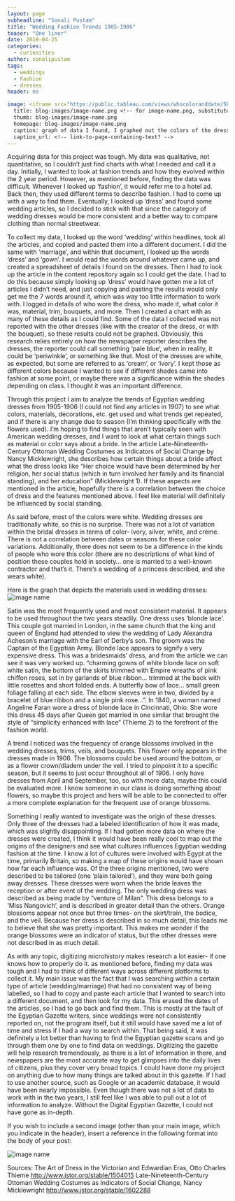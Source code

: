 ```yaml
---
layout: page
subheadline: "Sonali Pustam"
title: "Wedding Fashion Trends 1905-1906"
teaser: "One liner"
date: 2018-04-25
categories:
  - curiosities
author: sonalipustam
tags:
  - weddings
  - Fashion
  - dresses
header: no

image: <iframe src="https://public.tableau.com/views/whocoloranddate/Sheet1?:showVizHome=no&:embed=true" align="center" width="90%" height="500"/>
  title: blog-images/image-name.png <!-- for image-name.png, substitute name you've given your image file -->
  thumb: blog-images/image-name.png
  homepage: blog-images/image-name.png
  caption: graph of data I found, I graphed out the colors of the dresses along with the season and what role the wearer of the dress played in the wedding (bride, bridesmaid, etc.) <!-- info about the image, such as date of issue -->
  caption_url: <!-- link-to-page-containing-text? -->
---
```


Acquiring data for this project was tough. My data was qualitative, not quantitative, so I couldn’t just find charts with what I needed and call it a day. Initially, I wanted to look at fashion trends and how they evolved within the 2 year period. However, as mentioned before, finding the data was difficult. Whenever I looked up ‘fashion’, it would refer me to a hotel ad. Back then, they used different terms to describe fashion. I had to come up with a way to find them. Eventually, I looked up ‘dress’ and found some wedding articles, so I decided to stick with that since the category of wedding dresses would be more consistent and a better way to compare clothing than normal streetwear.

To collect my data, I looked up the word ‘wedding’ within headlines, took all the articles, and copied and pasted them into a different document. I did the same with ‘marriage’, and within that document, I looked up the words ‘dress’ and ‘gown’. I would read the words around whatever came up, and created a spreadsheet of details I found on the dresses. Then I had to look up the article in the content repository again so I could get the date. I had to do this because simply looking up ‘dress’ would have gotten me a lot of articles I didn’t need, and just copying and pasting the results would only get me the 7 words around it, which was way too little information to work with. I logged in details of who wore the dress, who made it, what color it was, material, trim, bouquets, and more. Then I created a chart with as many of these details as I could find. Some of the data I collected was not reported with the other dresses (like with the creator of the dress, or with the bouquet), so these results could not be graphed. Obviously, this research relies entirely on how the newspaper reporter describes the dresses, the reporter could call something ‘pale blue’, when in reality, it could be ‘periwinkle’, or something like that. Most of the dresses are white, as expected, but some are referred to as ‘cream’, or ‘ivory’. I kept those as different colors because I wanted to see if different shades came into fashion at some point, or maybe there was a significance within the shades depending on class. I thought it was an important difference.

Through this project I aim to analyze the trends of Egyptian wedding dresses from 1905-1906 (I could not find any articles in 1907) to see what colors, materials, decorations, etc. get used and what trends get repeated, and if there is any change due to season (I’m thinking specifically with the flowers used). I’m hoping to find things that aren’t typically seen with American wedding dresses, and I want to look at what certain things such as material or color says about a bride. In the article Late-Nineteenth-Century Ottoman Wedding Costumes as Indicators of Social Change by Nancy Micklewright, she describes how certain things about a bride affect what the dress looks like “Her choice would have been determined by her religion, her social status (which in turn involved her family and its financial standing), and her education” (Micklewright 1). If these aspects are mentioned in the article, hopefully there is a correlation between the choice of dress and the features mentioned above. I feel like material will definitely be influenced by social standing.

As said before, most of the colors were white. Wedding dresses are traditionally white, so this is no surprise. There was not a lot of variation within the bridal dresses in terms of color- ivory, silver, white, and crème. There is not a correlation between dates or seasons for these color variations. Additionally, there does not seem to be a difference in the kinds of people who wore this color (there are no descriptions of what kind of position these couples hold in society… one is married to a well-known contractor and that’s it. There’s a wedding of a princess described, and she wears white).

Here is the graph that depicts the materials used in wedding dresses: ![image name](https://github.com/dig-eg-gaz/dig-eg-gaz.github.io/blob/master/images/blog-images/image-name.png?raw=true)

Satin was the most frequently used and most consistent material. It appears to be used throughout the two years steadily. One dress uses ‘blonde lace’. This couple got married in London, in the same church that the king and queen of England had attended to view the wedding of Lady Alexandra Acheson’s marriage with the Earl of Derby’s son. The groom was the Captain of the Egyptian Army. Blonde lace appears to signify a very expensive dress. This was a bridesmaids’ dress, and from the article we can see it was very worked up. “charming gowns of white blonde lace on soft white satin, the bottom of the skirts trimmed with Empire wreaths of pink chiffon roses, set in by garlands of blue ribbon… trimmed at the back with little rosettes and short folded ends. A butterfly bow of lace…                         small green foliage falling at each side. The elbow sleeves were in two, divided by a bracelet of blue ribbon and a single pink rose…”. In 1840, a woman named Angeline Faran wore a dress of blonde lace in Cincinnati, Ohio. She wore this dress 45 days after Queen got married in one similar that brought the style of “simplicity enhanced with lace” (Thieme 2) to the forefront of the fashion world.

A trend I noticed was the frequency of orange blossoms involved in the wedding dresses, trims, veils, and bouquets. This flower only appears in the dresses made in 1906. The blossoms could be used around the bottom, or as a flower crown/diadem under the veil. I tried to pinpoint it to a specific season, but it seems to just occur throughout all of 1906. I only have dresses from April and September, too, so with more data, maybe this could be evaluated more. I know someone in our class is doing something about flowers, so maybe this project and hers will be able to be connected to offer a more complete explanation for the frequent use of orange blossoms.

Something I really wanted to investigate was the origin of these dresses. Only three of the dresses had a labeled identification of how it was made, which was slightly disappointing. If I had gotten more data on where the dresses were created, I think it would have been really cool to map out the origins of the designers and see what cultures influences Egyptian wedding fashion at the time. I know a lot of cultures were involved with Egypt at the time, primarily Britain, so making a map of these origins would have shown how far each influence was. Of the three origins mentioned, two were described to be tailored (one ‘plain tailored’), and they were both going away dresses. These dresses were worn when the bride leaves the reception or after event of the wedding. The only wedding dress was described as being made by “venture of Milan”. This dress belongs to a ‘Miss Nangovich’, and is described in greater detail than the others. Orange blossoms appear not once but three times- on the skirt/train, the bodice, and the veil. Because her dress is described in so much detail, this leads me to believe that she was pretty important. This makes me wonder if the orange blossoms were an indicator of status, but the other dresses were not described in as much detail.

As with any topic, digitizing microhistory makes research a lot easier- if one knows how to properly do it. as mentioned before, finding my data was tough and I had to think of different ways across different platforms to collect it. My main issue was the fact that I was searching within a certain type of article (wedding/marriage) that had no consistent way of being labelled, so I had to copy and paste each article that I wanted to search into a different document, and then look for my data.
This erased the dates of the articles, so I had to go back and find them. This is mostly at the fault of the Egyptian Gazette writers, since weddings were not consistently reported on, not the program itself, but it still would have saved me a lot of time and stress if I had a way to search within. That being said, it was definitely a lot better than having to find the Egyptian gazette scans and go through them one by one to find data on weddings. Digitizing the gazette will help research tremendously, as there is a lot of information in there, and newspapers are the most accurate way to get glimpses into the daily lives of citizens, plus they cover very broad topics. I could have done my project on anything due to how many things are talked about in this gazette. If I had to use another source, such as Google or an academic database, it would have been nearly impossible. Even though there was not a lot of data to work with in the two years, I still feel like I was able to pull out a lot of information to analyze. Without the Digital Egyptian Gazette, I could not have gone as in-depth.




If you wish to include a second image (other than your main image, which you indicate in the header), insert a reference in the following format into the body of your post:

![image name](https://github.com/dig-eg-gaz/dig-eg-gaz.github.io/blob/master/images/blog-images/image-name.png?raw=true)

Sources:
The Art of Dress in the Victorian and Edwardian Eras, Otto Charles Thieme http://www.jstor.org/stable/1504015
Late-Nineteenth-Century Ottoman Wedding Costumes as Indicators of Social Change, Nancy Micklewright http://www.jstor.org/stable/1602288
